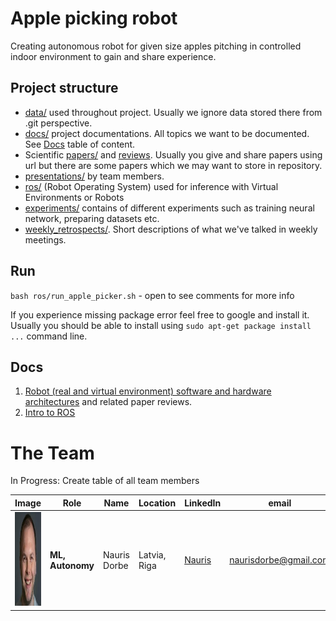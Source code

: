 # Apple picking robot

Creating autonomous robot for given size apples pitching in controlled indoor environment to gain and share experience.

## Project structure

* [data/](data/) used throughout project. Usually we ignore data stored there from .git perspective.
* [docs/](docs/) project documentations. All topics we want to be documented. See [Docs](#docs) table of content.
* Scientific [papers/](papers/) and [reviews](papers/PaperReview.md). Usually you give and share papers using url but there are some papers which we may want to store in repository.
* [presentations/](presentations/) by team members.
* [ros/](ros/) (Robot Operating System) used for inference with Virtual Environments or Robots
* [experiments/](experiments/) contains of different experiments such as training neural network, preparing datasets etc.
* [weekly_retrospects/](weekly_retrospects/). Short descriptions of what we've talked in weekly meetings.

## Run

`bash ros/run_apple_picker.sh` - open to see comments for more info

If you experience missing package error feel free to google and install it. Usually you should be able to install using `sudo apt-get package install ...` command line.

## Docs

1. [Robot (real and virtual environment) software and hardware architectures](docs/ArchitectureProposal.md) and related paper reviews.
2. [Intro to ROS](docs/ROS.md)

# The Team

In Progress: Create table of all team members

|     Image              |     Role      |      Name      |    Location   | LinkedIn    |     email   |
|------------------------|---------------|----------------|---------------|-------------|-------------|
| <img src="./images/nauris_dorbe.jpg" alt="Nauris Dorbe" width="150" height="150"> |__ML, Autonomy__| Nauris Dorbe | Latvia, Riga | [Nauris](https://www.linkedin.com/in/naurisdorbe) | <naurisdorbe@gmail.com> |
